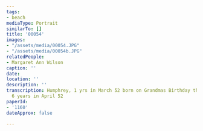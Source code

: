 ```yaml
---
tags:
- beach
mediaType: Portrait
similarTo: []
title: '00054'
images:
- "/assets/media/00054.JPG"
- "/assets/media/00054b.JPG"
relatedPeople:
- Margaret Ann Wilson
caption: ''
date: 
location: ''
description: ''
transcription: Humphrey, 1 yrs in March 52 born on Grandmas Birthday the 14th. Alan
  6 years in April 52
paperId:
- '1160'
dateApprox: false

---
```


